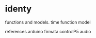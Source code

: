 identy
======

functions and models. time function model

references
 arduino firmata controlP5 audio
